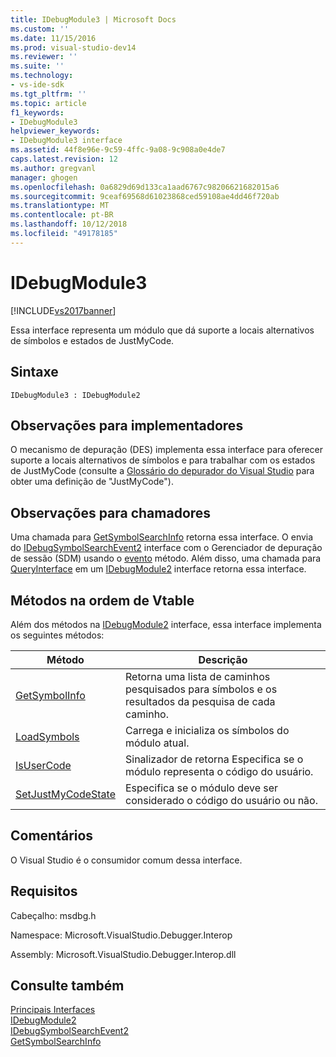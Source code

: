 ```yaml
---
title: IDebugModule3 | Microsoft Docs
ms.custom: ''
ms.date: 11/15/2016
ms.prod: visual-studio-dev14
ms.reviewer: ''
ms.suite: ''
ms.technology:
- vs-ide-sdk
ms.tgt_pltfrm: ''
ms.topic: article
f1_keywords:
- IDebugModule3
helpviewer_keywords:
- IDebugModule3 interface
ms.assetid: 44f8e96e-9c59-4ffc-9a08-9c908a0e4de7
caps.latest.revision: 12
ms.author: gregvanl
manager: ghogen
ms.openlocfilehash: 0a6829d69d133ca1aad6767c98206621682015a6
ms.sourcegitcommit: 9ceaf69568d61023868ced59108ae4dd46f720ab
ms.translationtype: MT
ms.contentlocale: pt-BR
ms.lasthandoff: 10/12/2018
ms.locfileid: "49178185"
---
```

# <a name="idebugmodule3"></a>IDebugModule3
[!INCLUDE[vs2017banner](../../../includes/vs2017banner.md)]

Essa interface representa um módulo que dá suporte a locais alternativos de símbolos e estados de JustMyCode.  
  
## <a name="syntax"></a>Sintaxe  
  
```  
IDebugModule3 : IDebugModule2  
```  
  
## <a name="notes-for-implementers"></a>Observações para implementadores  
 O mecanismo de depuração (DES) implementa essa interface para oferecer suporte a locais alternativos de símbolos e para trabalhar com os estados de JustMyCode (consulte a [Glossário do depurador do Visual Studio](../../../extensibility/debugger/reference/visual-studio-debugger-glossary.md) para obter uma definição de "JustMyCode").  
  
## <a name="notes-for-callers"></a>Observações para chamadores  
 Uma chamada para [GetSymbolSearchInfo](../../../extensibility/debugger/reference/idebugsymbolsearchevent2-getsymbolsearchinfo.md) retorna essa interface. O envia do [IDebugSymbolSearchEvent2](../../../extensibility/debugger/reference/idebugsymbolsearchevent2.md) interface com o Gerenciador de depuração de sessão (SDM) usando o [evento](../../../extensibility/debugger/reference/idebugeventcallback2-event.md) método. Além disso, uma chamada para [QueryInterface](http://msdn.microsoft.com/library/62fce95e-aafa-4187-b50b-e6611b74c3b3) em um [IDebugModule2](../../../extensibility/debugger/reference/idebugmodule2.md) interface retorna essa interface.  
  
## <a name="methods-in-vtable-order"></a>Métodos na ordem de Vtable  
 Além dos métodos na [IDebugModule2](../../../extensibility/debugger/reference/idebugmodule2.md) interface, essa interface implementa os seguintes métodos:  
  
|Método|Descrição|  
|------------|-----------------|  
|[GetSymbolInfo](../../../extensibility/debugger/reference/idebugmodule3-getsymbolinfo.md)|Retorna uma lista de caminhos pesquisados para símbolos e os resultados da pesquisa de cada caminho.|  
|[LoadSymbols](../../../extensibility/debugger/reference/idebugmodule3-loadsymbols.md)|Carrega e inicializa os símbolos do módulo atual.|  
|[IsUserCode](../../../extensibility/debugger/reference/idebugmodule3-isusercode.md)|Sinalizador de retorna Especifica se o módulo representa o código do usuário.|  
|[SetJustMyCodeState](../../../extensibility/debugger/reference/idebugmodule3-setjustmycodestate.md)|Especifica se o módulo deve ser considerado o código do usuário ou não.|  
  
## <a name="remarks"></a>Comentários  
 O Visual Studio é o consumidor comum dessa interface.  
  
## <a name="requirements"></a>Requisitos  
 Cabeçalho: msdbg.h  
  
 Namespace: Microsoft.VisualStudio.Debugger.Interop  
  
 Assembly: Microsoft.VisualStudio.Debugger.Interop.dll  
  
## <a name="see-also"></a>Consulte também  
 [Principais Interfaces](../../../extensibility/debugger/reference/core-interfaces.md)   
 [IDebugModule2](../../../extensibility/debugger/reference/idebugmodule2.md)   
 [IDebugSymbolSearchEvent2](../../../extensibility/debugger/reference/idebugsymbolsearchevent2.md)   
 [GetSymbolSearchInfo](../../../extensibility/debugger/reference/idebugsymbolsearchevent2-getsymbolsearchinfo.md)


